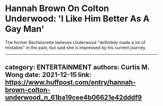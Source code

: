 # Hannah Brown On Colton Underwood: 'I Like Him Better As A Gay Man'

The former Bachelorette believes Underwood "definitely made a lot of mistakes" in the past, but said she is impressed by his current journey.

---
category: ENTERTAINMENT
authors: Curtis M. Wong
date: 2021-12-15
link: https://www.huffpost.com/entry/hannah-brown-colton-underwood_n_61ba19cee4b06621e42dddf9
---
